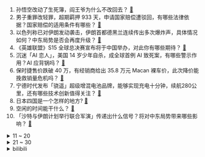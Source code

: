 1. 孙悟空改动了生死簿，阎王爷为什么不改回去？ [:link:](https://www.zhihu.com/question/619608490)
2. 男子重罪改轻罪，超期羁押 933 天，申请国家赔偿遭驳回，有哪些法律依据？国家赔偿的适用条件有哪些？ [:link:](https://www.zhihu.com/question/1992953451)
3. 以色列称已对伊朗发动袭击，伊朗首都德黑兰连续传出多次爆炸声，具体情况如何？中东局势是否会再度升级？ [:link:](https://www.zhihu.com/question/2109427028)
4. 《英雄联盟》S15 全球总决赛宣布将于中国举办，对此你有哪些期待？ [:link:](https://www.zhihu.com/question/2003748515)
5. 沉迷「AI 恋人」，美国 14 岁少年自杀，成全球首例 AI 致死案，有哪些警示作用？AI 应背锅吗？ [:link:](https://www.zhihu.com/question/1949372483)
6. 保时捷售价跌破 40 万，有经销商给出 35.8 万元 Macan 裸车价，此次降价能挽救销量危机吗？ [:link:](https://www.zhihu.com/question/2015098778)
7. 宁德时代发布「骁遥」超级增混电池品牌，能够实现充电十分钟，续航280公里，还有哪些技术创新值得关注？ [:link:](https://www.zhihu.com/question/1937462985)
8. 日本四国是一个怎样的地方? [:link:](https://www.zhihu.com/question/497995365)
9. 空闲的时间能干什么？ [:link:](https://www.zhihu.com/question/1913020900)
10. 「沙特与伊朗计划举行联合军演」传递出什么信号？将对中东局势带来哪些影响？ [:link:](https://www.zhihu.com/question/1913411767)
<details>
<summary>11 ~ 20</summary>

11. 明明 35 岁以上的员工更稳定，为什么公司招聘时不要？ [:link:](https://www.zhihu.com/question/1434106646)
12. 如何看待 23 名诺贝尔经济学奖得主公开支持哈里斯？特朗普和哈里斯谁在美国大选中获胜的希望更大？ [:link:](https://www.zhihu.com/question/1925713761)
13. 职场中需要「深度思考」的能力吗？还是拿到活「直接干」效率更高？ [:link:](https://www.zhihu.com/question/1789518391)
14. 上海地铁需要再建多少条能够赶上东京的便利？ [:link:](https://www.zhihu.com/question/490764677)
15. 《山花烂漫时》蔡虹离职时说「我们是来当老师的，不是来当 24 小时护工的，我们是人不是牲口」有多真实？ [:link:](https://www.zhihu.com/question/682253624)
16. 部分银行商贷与公积金利率倒挂，广州多家银行被要求房贷商贷利率不得低于公积金贷款利率，哪些信息值得关注？ [:link:](https://www.zhihu.com/question/1911241430)
17. 24-25 赛季 NBA 常规赛，马刺109：120惜败独行侠，如何评价这场比赛？ [:link:](https://www.zhihu.com/question/2002448613)
18. 如何评价光荣2024年上新的游戏《三国志8 REMAKE》，是新瓶装旧酒么？ [:link:](https://www.zhihu.com/question/1803010769)
19. 如何评价《崩坏·星穹铁道》2.6支线剧情「不可知域」? [:link:](https://www.zhihu.com/question/1923819474)
20. 一个人的「认知体系」和「知识体系」是一个事情吗？如果不是，区别在哪里呢？ [:link:](https://www.zhihu.com/question/1775166464)
</details>
<details>
<summary>21 ~ 30</summary>

21. 为什么超级英雄剧里，对那些极度危险的反派不第一时间干掉他们 ? [:link:](https://www.zhihu.com/question/666586982)
22. 不会任何日语去日本旅行是一种怎样的体验？ [:link:](https://www.zhihu.com/question/31392125)
23. 《再见爱人 4》中黄圣依和杨子之间最主要的问题是什么？ [:link:](https://www.zhihu.com/question/1587296248)
24. 为什么不建议普通人买股票？ [:link:](https://www.zhihu.com/question/641469564)
25. 如果人类即将消失，你将留下哪一个公式证明人类文明的存在？ [:link:](https://www.zhihu.com/question/951806973)
26. Linus Torvalds把控着linux内核开发审核，他去世之后linux内核会怎样？ [:link:](https://www.zhihu.com/question/592143344)
27. 需要多少个气球，才有可能像《飞屋环游记》那样带房子飞起来？ [:link:](https://www.zhihu.com/question/820741230)
28. 能描述一下多动症孩子的家长有多崩溃吗？ [:link:](https://www.zhihu.com/question/616185742)
29. 豆豆脱口秀吐槽「转人工客服难」引发共鸣，人工客服都去哪了？AI 助力下职场效率是变高了还是低了？ [:link:](https://www.zhihu.com/question/1919242979)
30. 体制内如何面对比自己年轻很多的领导？ [:link:](https://www.zhihu.com/question/513859501)
</details><details>
<summary>bilibili</summary>

</details>